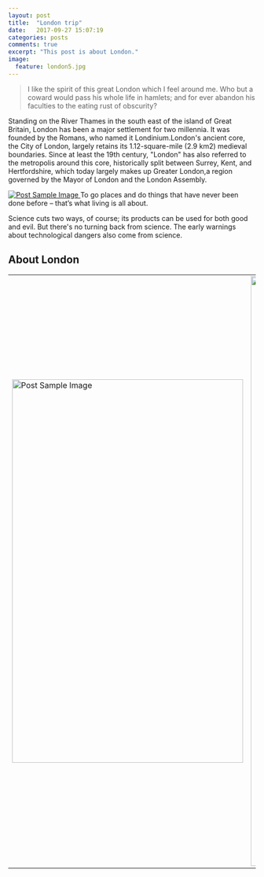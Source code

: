 ```yaml
---
layout: post
title:  "London trip"
date:   2017-09-27 15:07:19
categories: posts
comments: true
excerpt: "This post is about London."
image:
  feature: london5.jpg
---
```


<blockquote>I like the spirit of this great London which I feel around me. Who but a coward would pass his whole life in hamlets; and for ever abandon his faculties to the eating rust of obscurity?</blockquote>


Standing on the River Thames in the south east of the island of Great Britain, London has been a major settlement for two millennia. It was founded by the Romans, who named it Londinium.London's ancient core, the City of London, largely retains its 1.12-square-mile (2.9 km2) medieval boundaries. Since at least the 19th century, "London" has also referred to the metropolis around this core, historically split between Surrey, Kent, and Hertfordshire, which today largely makes up Greater London,a region governed by the Mayor of London and the London Assembly.

<a href="#">
    <img src="{{ site.baseurl }}/img/1.jpg" alt="Post Sample Image">
</a>
<span class="caption text-muted">To go places and do things that have never been done before – that’s what living is all about.</span>

Science cuts two ways, of course; its products can be used for both good and evil. But there's no turning back from science. The early warnings about technological dangers also come from science.

<h2 class="section-heading" id="5">About London</h2>

<table>
<tr>
<td><a href="#"> <img src="{{ site.baseurl }}/img/london4.jpg" width="470" height="780" alt="Post Sample Image"></a> </td>
<td><a href="#"> <img src="{{ site.baseurl }}/img/london2.jpg" width="900" height="1200" alt="Post Sample Image"></a> </td>
</tr>
</table>

